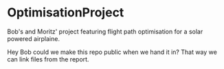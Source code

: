 OptimisationProject
===================
Bob's and Moritz' project featuring flight path optimisation for a solar powered airplaine.

Hey Bob could we make this repo public when we hand it in? That way we can link files from the report.
